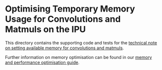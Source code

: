 # Optimising Temporary Memory Usage for Convolutions and Matmuls on the IPU

This directory contains the supporting code and tests for the [technical note on
setting available memory for convolutions and
matmuls](https://docs.graphcore.ai/projects/available-memory/en/latest/).

Further information on memory optimisation can be found in our [memory and
performance optimisation
guide](https://docs.graphcore.ai/projects/memory-performance-optimisation/en/latest/main.html#common-memory-optimisations).
